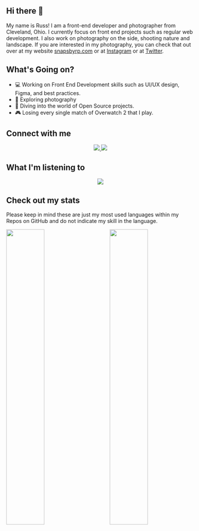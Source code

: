 ## Hi there 👋
My name is Russ! I am a front-end developer and photographer from Cleveland, Ohio. I currently focus on front end projects such as regular web development. I also work on photography on the side, shooting nature and landscape. If you are interested in my photography, you can check that out over at my website [snapsbyrp.com](https://snapsbyrp.com) or at [Instagram](www.instagram.com/snapsbyrp) or at [Twitter](www.twitter.com/snapsbyrp86).

## What's Going on?
- 💻 Working on Front End Development skills such as UI/UX design, Figma, and best practices.
- 📸 Exploring photography
- 👾 Diving into the world of Open Source projects.
- 🎮 Losing every single match of Overwatch 2 that I play.

## Connect with me
<p align='center'>
  <a href="http://twitter.com/russdevs">
    <img src="https://img.shields.io/static/v1?label=Twitter&message=RussDevs&color=blue&style=for-the-badge&logo=twitter&logoColor=white" />
  </a>
  <a href="https://www.linkedin.com/in/russ-perry-22b638a8/">
    <img src="https://img.shields.io/static/v1?label=LinkedIn&message=Russ%20Perry&color=0072b1&style=for-the-badge&logo=linkedin&logoColor=white" />
  </a>
</p>

## What I'm listening to
<p align="center">
  <a href="https://open.spotify.com/user/1227273073">
    <img src="https://novatorem-pi-six.vercel.app/api/spotify"/>
  </a>
</p>
<!-- If you are interested in adding this to this your profile, check out this repo: https://github.com/novatorem/novatorem -->

## Check out my stats
<p>Please keep in mind these are just my most used languages within my Repos on GitHub and do not indicate my skill in the language.</p>
<!-- <p align='center'><img src='https://komarev.com/ghpvc/?username=rperry99' /></p> -->
<a href='https://github.com/rperry99'>
  <img align='left' width='45%' src='https://github-readme-stats.vercel.app/api/top-langs/?username=rperry99&theme=merko&layout=compact&hide=python,powershell'>
</a>
<a href='https://github.com/rperry99'>
  <img align='right' width='45%' src='https://github-readme-stats.vercel.app/api?username=rperry99&theme=merko&show_icons=true'>
</a>

<!--
**rperry99/rperry99** is a ✨ _special_ ✨ repository because its `README.md` (this file) appears on your GitHub profile.

Here are some ideas to get you started:



- 👯 I’m looking to collaborate on ...
- 🤔 I’m looking for help with ...
- 💬 Ask me about ...
- 📫 How to reach me: ...
- 😄 Pronouns: ...
- ⚡ Fun fact: ...
-->
